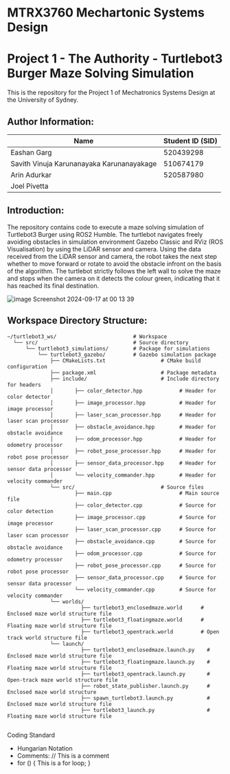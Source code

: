 # MTRX3760 Mechartonic Systems Design
# Project 1 - The Authority - Turtlebot3 Burger Maze Solving Simulation
This is the repository for the Project 1 of Mechatronics Systems Design at the University of Sydney.
## Author Information:
|Name|Student ID (SID)
|------------|------------------------
|Eashan Garg|520439298
|Savith Vinuja Karunanayaka Karunanayakage|510674179
|Arin Adurkar|520587980
|Joel Pivetta|

## Introduction:
The repository contains code to execute a maze solving simulation of Turtlebot3 Burger using ROS2 Humble. The turtlebot navigates freely avoiding obstacles in simulation environment Gazebo Classic and RViz (ROS Visualisation) by using the LiDAR sensor and camera. Using the data received from the LiDAR sensor and camera, the robot takes the next step whether to move forward or rotate to avoid the obstacle infront on the basis of the algorithm. The turtlebot strictly follows the left wall to solve the maze and stops when the camera on it detects the colour green, indicating that it has reached its final destination.

![image](https://github.com/user-attachments/assets/eb2a39e0-d595-4d0d-8b1a-1fa2b161540b) Screenshot 2024-09-17 at 00 13 39

## Workspace Directory Structure:
```
~/turtlebot3_ws/                         # Workspace
  └── src/                               # Source directory
      └── turtlebot3_simulations/        # Package for simulations
          └── turtlebot3_gazebo/         # Gazebo simulation package
              ├── CMakeLists.txt                  # CMake build configuration
              ├── package.xml                     # Package metadata
              ├── include/                        # Include directory for headers 
              │       ├── color_detector.hpp            # Header for color detector
              │       ├── image_processor.hpp           # Header for image processor
              │       ├── laser_scan_processor.hpp      # Header for laser scan processor
              │       ├── obstacle_avoidance.hpp        # Header for obstacle avoidance
              │       ├── odom_processor.hpp            # Header for odometry processor
              │       ├── robot_pose_processor.hpp      # Header for robot pose processor
              │       ├── sensor_data_processor.hpp     # Header for sensor data processor
              │       └── velocity_commander.hpp        # Header for velocity commander
              └── src/                            # Source files
                      ├── main.cpp                      # Main source file
                      ├── color_detector.cpp            # Source for color detection
                      ├── image_processor.cpp           # Source for image processor
                      ├── laser_scan_processor.cpp      # Source for laser scan processor
                      ├── obstacle_avoidance.cpp        # Source for obstacle avoidance
                      ├── odom_processor.cpp            # Source for odometry processor
                      ├── robot_pose_processor.cpp      # Source for robot pose processor
                      ├── sensor_data_processor.cpp     # Source for sensor data processor
                      └── velocity_commander.cpp        # Source for velocity commander
              └── worlds/
                        ├── turtlebot3_enclosedmaze.world      # Enclosed maze world structure file
                        ├── turtlebot3_floatingmaze.world      # Floating maze world structure file
                        ├── turtlebot3_opentrack.world         # Open track world structure file
              └── launch/
                        ├── turtlebot3_enclosedmaze.launch.py    # Enclosed maze world structure file
                        ├── turtlebot3_floatingmaze.launch.py    # Floating maze world structure file
                        ├── turtlebot3_opentrack.launch.py       # Open-track maze world structure file
                        ├── robot_state_publisher.launch.py      # Enclosed maze world structure 
                        ├── spawn_turtlebot3.launch.py           # Enclosed maze world structure file
                        ├── turtlebot3_launch.py                 # Floating maze world structure file
                        
```
Coding Standard
- Hungarian Notation
- Comments: // This is a comment
- for ()
  {
    This is a for loop;
  }

